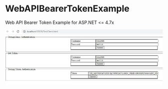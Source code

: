 # WebAPIBearerTokenExample
Web API Bearer Token Example for ASP.NET &lt;= 4.7x

![Web API Bearer Example](https://raw.githubusercontent.com/vibs2006/WebAPIBearerTokenExample/master/WebAPIBearerTokenExample/Content/Readme.jpg)
